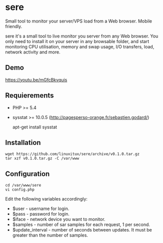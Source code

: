 # sere
Small tool to monitor your server/VPS load from a Web browser. Mobile friendly.

sere it's a small tool to live monitor you server from any Web browser.
You only need to install it on your server in any browsable folder, and start monitoring
CPU utilisation, memory and swap usage, I/O transfers, load, network activity and more.

## Demo

https://youtu.be/mGfcBkvquis

## Requierements

* PHP >= 5.4
* sysstat >= 10.0.5 (http://pagesperso-orange.fr/sebastien.godard/)

    apt-get install sysstat

## Installation

    wget https://github.com/linuxitux/sere/archive/v0.1.0.tar.gz
    tar xzf v0.1.0.tar.gz -C /var/www

## Configuration

    cd /var/www/sere
    vi config.php

Edit the following variables accordingly:

* $user - username for login.
* $pass - password for login.
* $iface - network device you want to monitor.
* $samples - number of sar samples for each request, 1 per second.
* $update_interval - number of seconds between updates. It must be greater than the number of samples.

